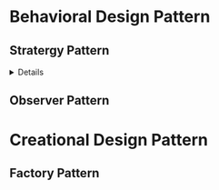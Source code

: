 ﻿# Behavioral Design Pattern
 ## Stratergy Pattern
  
  <Details>

  A strategy Design Pattern is a behavioral design pattern that allows you to dynamically change the behavior of an object by encapsulating it into different strategies.

  This pattern enables an object to choose from multiple algorithms and behaviors at runtime, rather than statically choosing a single one.

  In simpler words, the Strategy Design Pattern provides a way to extract the behavior of an object into separate classes that can be swapped in and out at runtime.
  This enables the object to be more flexible and reusable, as different strategies can be easily added or modified in the future based on the requirement
  without changing the object's core code.

  ### Use Case
  
  1. *Route planning* - Fastest route between source and destination in a particular location and here strategies can be defined by Car, by Bike, by Bus, by walking (which is faster in a city like Bangalore: joy:)
  2. *Sorting Algorithm* - Different sorting algorithms can be encapsulated into separate strategies and passed to an object that needs sorting.
  3. *Text formatting* - Different formatting strategies can be encapsulated into separate strategies and passed to an object that needs formatting.
  4. *Database access* - Different database access strategies can be encapsulated into separate strategies and passed to an object needing data from different sources.
  5. *Payment strategy* - Different payment methods can be encapsulated into separate strategies and passed to an object that needs to process payments.
  
  ### Componenents

  1. **Context** -  Object will delegate its behavior to the strategies. It will maintain a reference to strategy object.
  2. **Strategy Interface** - Define the behavior for all strategies.
  3. **Concrete Strategies** - Implement the Strategy interface. Each strategy encapsulates a specific behavior.

  </Details>

## Observer Pattern

# Creational Design Pattern
  ## Factory Pattern

